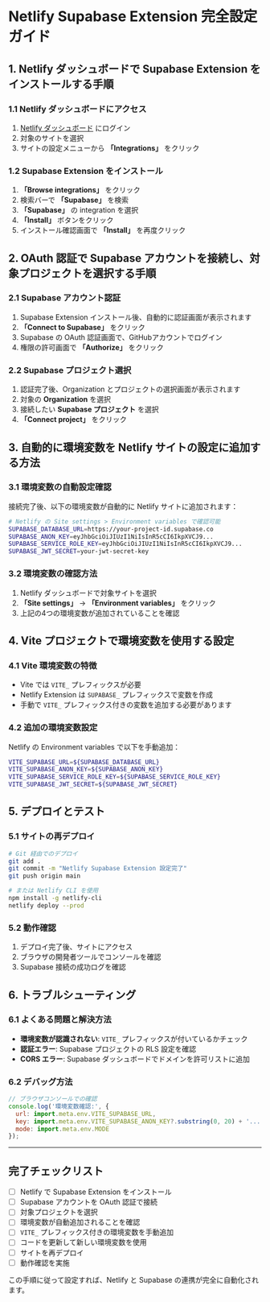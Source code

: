 # Netlify Supabase Extension 完全設定ガイド

## 1. Netlify ダッシュボードで Supabase Extension をインストールする手順

### 1.1 Netlify ダッシュボードにアクセス
1. [Netlify ダッシュボード](https://app.netlify.com/) にログイン
2. 対象のサイトを選択
3. サイトの設定メニューから **「Integrations」** をクリック

### 1.2 Supabase Extension をインストール
1. **「Browse integrations」** をクリック
2. 検索バーで **「Supabase」** を検索
3. **「Supabase」** の integration を選択
4. **「Install」** ボタンをクリック
5. インストール確認画面で **「Install」** を再度クリック

## 2. OAuth 認証で Supabase アカウントを接続し、対象プロジェクトを選択する手順

### 2.1 Supabase アカウント認証
1. Supabase Extension インストール後、自動的に認証画面が表示されます
2. **「Connect to Supabase」** をクリック
3. Supabase の OAuth 認証画面で、GitHubアカウントでログイン
4. 権限の許可画面で **「Authorize」** をクリック

### 2.2 Supabase プロジェクト選択
1. 認証完了後、Organization とプロジェクトの選択画面が表示されます
2. 対象の **Organization** を選択
3. 接続したい **Supabase プロジェクト** を選択
4. **「Connect project」** をクリック

## 3. 自動的に環境変数を Netlify サイトの設定に追加する方法

### 3.1 環境変数の自動設定確認
接続完了後、以下の環境変数が自動的に Netlify サイトに追加されます：

```bash
# Netlify の Site settings > Environment variables で確認可能
SUPABASE_DATABASE_URL=https://your-project-id.supabase.co
SUPABASE_ANON_KEY=eyJhbGciOiJIUzI1NiIsInR5cCI6IkpXVCJ9...
SUPABASE_SERVICE_ROLE_KEY=eyJhbGciOiJIUzI1NiIsInR5cCI6IkpXVCJ9...
SUPABASE_JWT_SECRET=your-jwt-secret-key
```

### 3.2 環境変数の確認方法
1. Netlify ダッシュボードで対象サイトを選択
2. **「Site settings」** → **「Environment variables」** をクリック
3. 上記の4つの環境変数が追加されていることを確認

## 4. Vite プロジェクトで環境変数を使用する設定

### 4.1 Vite 環境変数の特徴
- Vite では `VITE_` プレフィックスが必要
- Netlify Extension は `SUPABASE_` プレフィックスで変数を作成
- 手動で `VITE_` プレフィックス付きの変数を追加する必要があります

### 4.2 追加の環境変数設定
Netlify の Environment variables で以下を手動追加：

```bash
VITE_SUPABASE_URL=${SUPABASE_DATABASE_URL}
VITE_SUPABASE_ANON_KEY=${SUPABASE_ANON_KEY}
VITE_SUPABASE_SERVICE_ROLE_KEY=${SUPABASE_SERVICE_ROLE_KEY}
VITE_SUPABASE_JWT_SECRET=${SUPABASE_JWT_SECRET}
```

## 5. デプロイとテスト

### 5.1 サイトの再デプロイ
```bash
# Git 経由でのデプロイ
git add .
git commit -m "Netlify Supabase Extension 設定完了"
git push origin main

# または Netlify CLI を使用
npm install -g netlify-cli
netlify deploy --prod
```

### 5.2 動作確認
1. デプロイ完了後、サイトにアクセス
2. ブラウザの開発者ツールでコンソールを確認
3. Supabase 接続の成功ログを確認

## 6. トラブルシューティング

### 6.1 よくある問題と解決方法
- **環境変数が認識されない**: `VITE_` プレフィックスが付いているかチェック
- **認証エラー**: Supabase プロジェクトの RLS 設定を確認
- **CORS エラー**: Supabase ダッシュボードでドメインを許可リストに追加

### 6.2 デバッグ方法
```javascript
// ブラウザコンソールでの確認
console.log('環境変数確認:', {
  url: import.meta.env.VITE_SUPABASE_URL,
  key: import.meta.env.VITE_SUPABASE_ANON_KEY?.substring(0, 20) + '...',
  mode: import.meta.env.MODE
});
```

---

## 完了チェックリスト

- [ ] Netlify で Supabase Extension をインストール
- [ ] Supabase アカウントを OAuth 認証で接続
- [ ] 対象プロジェクトを選択
- [ ] 環境変数が自動追加されることを確認
- [ ] `VITE_` プレフィックス付きの環境変数を手動追加
- [ ] コードを更新して新しい環境変数を使用
- [ ] サイトを再デプロイ
- [ ] 動作確認を実施

この手順に従って設定すれば、Netlify と Supabase の連携が完全に自動化されます。 